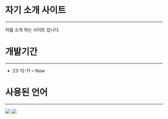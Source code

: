 자기 소개 사이트
============= 
***
저를 소개 하는 사이트 입니다.

개발기간
===========
***
* 23-12-11  ~ Now

사용된 언어 
===========
***
<img src="https://img.shields.io/badge/javascript-F7DF1E?style=for-the-badge&logo=javascript&logoColor=JS">
<img src="https://img.shields.io/badge/html5-#E34F26?style=for-the-badge&logo=html5&logoColor=JS">



  

